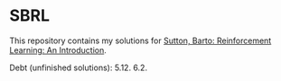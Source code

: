 # SBRL

This repository contains my solutions for [Sutton, Barto: Reinforcement Learning: An Introduction](http://incompleteideas.net/book/the-book-2nd.html).

Debt (unfinished solutions): 5.12.
6.2.
